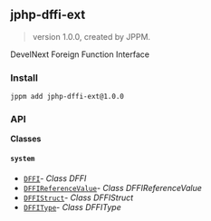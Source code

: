 ## jphp-dffi-ext
> version 1.0.0, created by JPPM.

DevelNext Foreign Function Interface

### Install
```
jppm add jphp-dffi-ext@1.0.0
```

### API
**Classes**

#### `system`

- [`DFFI`](classes/system/DFFI.md)- _Class DFFI_
- [`DFFIReferenceValue`](classes/system/DFFIReferenceValue.md)- _Class DFFIReferenceValue_
- [`DFFIStruct`](classes/system/DFFIStruct.md)- _Class DFFIStruct_
- [`DFFIType`](classes/system/DFFIType.md)- _Class DFFIType_